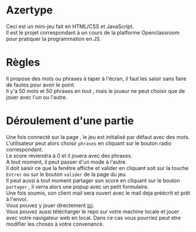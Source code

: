 # Azertype  

Ceci est un mini-jeu fait en HTML/CSS et JavaScript. <br>
Il est le projet correspondant à un cours de la platforme Openclassroom pour pratiquer la programmation en JS.  

# Règles  

Il propose des mots ou phrases à taper à l'écran, il faut les saisir sans faire de fautes pour avoir le point. <br>
Il y'a 50 mots et 50 phrases en tout , mais le joueur ne peut choisir que de jouer avec l'un ou l'autre.  

# Déroulement d'une partie  

Une fois connecté sur la page , le jeu est initialisé par défaut avec des mots.  
L'utilisateur peut alors choisir `phrases` en cliquant sur le bouton radio correspondant.  
Le score reviendra à 0 et il jouera avec des phrases.  
A tout moment, il peut passer d'un mode à l'autre.  
Il doit saisir ce que la fenêtre affiche et valider en cliquant soit sur la touche `Entrer` ou sur le bouton `valider` de la page du jeu.  
Il peut aussi à tout moment partager son score en cliquant sur le bouton `partager` , il verra alors une popup avec un petit formulaire.  
Une fois soumis, son client mail sera ouvert avec le mail deja préécrit et prêt à l'envoi.  
Vous pouvez y jouer directement [ici](sowibra24.github.io/Azertype).  
Vous pouvez aussi télécharger le repo sur votre machine locale et jouer avec votre navigateur web en local. Dans ce cas vous pourriez peut etre modifier les choses à votre convenance.  

